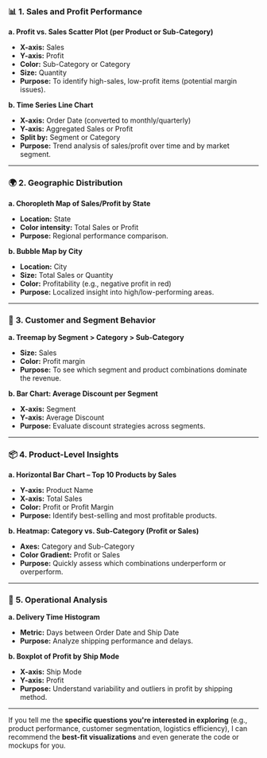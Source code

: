 ### 📊 **1. Sales and Profit Performance**

**a. Profit vs. Sales Scatter Plot (per Product or Sub-Category)**

* **X-axis:** Sales
* **Y-axis:** Profit
* **Color:** Sub-Category or Category
* **Size:** Quantity
* **Purpose:** To identify high-sales, low-profit items (potential margin issues).

**b. Time Series Line Chart**

* **X-axis:** Order Date (converted to monthly/quarterly)
* **Y-axis:** Aggregated Sales or Profit
* **Split by:** Segment or Category
* **Purpose:** Trend analysis of sales/profit over time and by market segment.

---

### 🌍 **2. Geographic Distribution**

**a. Choropleth Map of Sales/Profit by State**

* **Location:** State
* **Color intensity:** Total Sales or Profit
* **Purpose:** Regional performance comparison.

**b. Bubble Map by City**

* **Location:** City
* **Size:** Total Sales or Quantity
* **Color:** Profitability (e.g., negative profit in red)
* **Purpose:** Localized insight into high/low-performing areas.

---

### 👤 **3. Customer and Segment Behavior**

**a. Treemap by Segment > Category > Sub-Category**

* **Size:** Sales
* **Color:** Profit margin
* **Purpose:** To see which segment and product combinations dominate the revenue.

**b. Bar Chart: Average Discount per Segment**

* **X-axis:** Segment
* **Y-axis:** Average Discount
* **Purpose:** Evaluate discount strategies across segments.

---

### 📦 **4. Product-Level Insights**

**a. Horizontal Bar Chart – Top 10 Products by Sales**

* **Y-axis:** Product Name
* **X-axis:** Total Sales
* **Color:** Profit or Profit Margin
* **Purpose:** Identify best-selling and most profitable products.

**b. Heatmap: Category vs. Sub-Category (Profit or Sales)**

* **Axes:** Category and Sub-Category
* **Color Gradient:** Profit or Sales
* **Purpose:** Quickly assess which combinations underperform or overperform.

---

### 🧠 **5. Operational Analysis**

**a. Delivery Time Histogram**

* **Metric:** Days between Order Date and Ship Date
* **Purpose:** Analyze shipping performance and delays.

**b. Boxplot of Profit by Ship Mode**

* **X-axis:** Ship Mode
* **Y-axis:** Profit
* **Purpose:** Understand variability and outliers in profit by shipping method.

---

If you tell me the **specific questions you're interested in exploring** (e.g., product performance, customer segmentation, logistics efficiency), I can recommend the **best-fit visualizations** and even generate the code or mockups for you.
